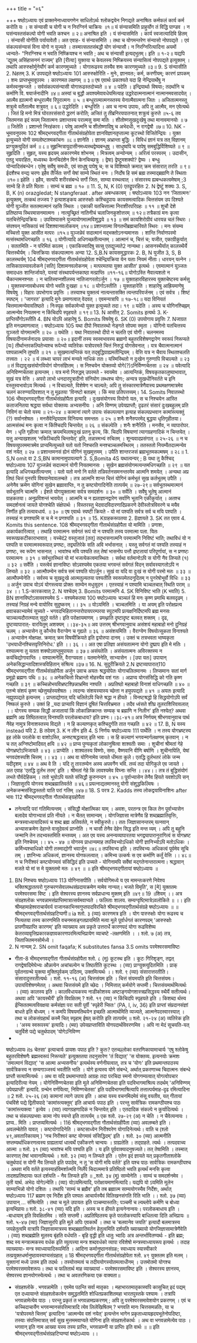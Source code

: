 +++
title = "०६"

+++
षष्ठोऽध्यायः 
एवं प्राक्तनेनाध्यायगणेन साधितोऽर्थः श्लोकद्वयेन निगद्यते 
अनाश्रितः कर्मफलं कार्य कर्म करोति यः । स संन्यासी च योगी च न निरग्निर्न चाक्रियः ॥१॥ यं संन्यासमिति प्राहुर्योग तं विद्धि पाण्डव । न घसंन्यस्तसंकल्पो योगी भवति कश्चन ॥ २॥ 
अनाश्रित इति । यं संन्यासमिति । कार्य स्वजात्यादिवि हितम् । संन्यासी योगीति पर्यायावेतौ। अत एवाह- यं संन्यासमिति । तथा च योगमन्तरेण संन्यासो नोपपद्यते । एवं संकल्पसंन्यासं विना योगो न युज्यते । तस्मात्सततसंबद्धौ योग संन्यासौ। न निरग्निरित्यादिना अयमों ध्वन्यते- "निरग्निश्च न भवति निष्क्रियश्च न भवति ; अथ च संन्यासी इत्यद्भुतम्। इति ॥ १-२॥ 
यद्यपि 'द्यूतम् असिंहासननं राज्यम्' इति [रीत्या] युक्तया च केवलस्य निष्क्रियस्य संन्यासित्वं नोपपद्यते इत्युक्तम् । तथापि 
आरुरुक्षोर्मुनेर्योगं कर्म कारणमुच्यते । योगारूढस्य तस्यैव शमः कारणमुच्यते ॥३॥ 
9. S संन्यासीति 2. Nहतम् 3. K उपपद्यते 
षष्ठोऽध्यायः 
101 आरुरुक्षोरिति - मुनेः, ज्ञानवतः; कर्म, करणीयम्; कारणं प्रापकम् । शमः प्राप्तभूमावूपरमः । कारणमत लक्षणम् ॥ ३॥ 
एष एवार्थः प्रकाश्यते 
यदा हि नेन्द्रियार्थेषु न कर्मस्वनुषन्जते । सर्वसंकल्पसंन्यासी योगारूढस्तदोच्यते ॥ ४ ॥ 
पदेति । इन्द्रियार्थाः विषयाः; तदर्थानि च कर्माणि वि. षयार्जनादीनि ॥४॥ 
अस्यां च बुद्धौ अवश्यमेवावधेयमित्याह उद्धरेदात्मनात्मानं नात्मानमवसादयेत् । आत्मैव ह्यात्मनो बन्धुरात्मैव रिपुरात्मनः ॥ ५ ॥ बन्धुरात्मात्मनस्तस्य येनात्मैवात्मना जितः । अजितात्मनस्तु शत्रुत्वे वर्तेतात्मैव शत्रुवत् ॥ ६॥ 
उद्धरेदिति । बन्धुरिति । अव च नान्य उपायः, अपि तु आत्मैव, मन एवेत्यर्थः । जितं हि मनो मित्रं घोरतरसंसारो द्धरणं करोति; अजितं तु तीब्रनिरयपातनात् शत्रुत्वं कुरुते ॥५-६ 
तव जितमनस इदं रूपम् 
जितात्मनः प्रशान्तस्य परात्मसु समा मतिः । शीतोष्णसुखदुःखेषु तथा मानावमानयोः ॥ ७ ॥ 
जितेति । प्रशान्तो निरहंकारः। परेषु आत्मनि च शीतोष्णादिषु च अभेदधीः, न रागद्वेषौ ॥७॥ 
10. NK - भूमावनुपरमः 
102 
श्रीमद्भगवद्गीता गीतार्थसंग्रहोपेता ज्ञानविज्ञानतृप्तात्मा कूटस्थो विजितेन्द्रियः । युक्त इत्युच्यते योगी समलोष्टाश्मकांचनः ॥८॥ 
ज्ञानेति । ज्ञानम् अभ्रान्ता बुद्धिः । विविधं ज्ञानं यत्र तत् विज्ञानम् प्राग्युक्त्युदितं कर्म ॥ ८॥ 
सुहृन्मित्रायुदासीनमध्यस्थद्वेष्यबन्धुषु । साधुष्वपि च पापेषु समबुद्धिर्विशिष्यते ॥ ९ ॥ 
सुहृदिति । सुहृत्, यस्य हृदयम् अकारणमेव शोभनम् । मित्रत्वम् अन्योन्यम् । अरित्वं परस्परम् । उदासीन, एतदु भयरहितः, मध्यस्थः केनचिदंशेन मिनं केनचिच्छत्रुः । द्वेषा) द्वेष्टुमशक्यो? द्वेष्यः । बन्धुः योन्यादिसंबन्धेन। एतेषु सर्वेषु समधीः, एवं साधुषु पापेषु च; स च विशिष्यते क्रमात् क्रम संसारात् तरति ॥ ९॥ 
ईदशैश्च वन्द्य चरणः 
इहैव तैर्जितः सर्गो येषां साम्ये स्थितं मनः । निर्दोष हि समं ब्रह्म तस्माद्ब्रह्मणि ते स्थिताः ॥१०॥ 
इहेति । इहैव, सत्यपि शरीरसंबन्धे सर्गो जितः, साम्या वस्थत्वात् । संसारस्य ह्यबन्धकत्वमेषाम् ;3 साम्ये हि ते प्रति ष्ठिताः । साम्यं च ब्रह्म ॥ १० ॥ 
11. S, N, K (0) एतद्रूपरहितः 2. N द्वेष्टुं शक्यः 3. S, B, K (n) orazgledat; N stangferaat . after 
अबन्धकत्वम् । 
षष्ठोऽध्यायः 
103 नन 'जितात्मनः' इत्युक्तम्, तत्कथं तज्जय ? इत्याशङ्कय आरुरुक्षोः कश्चिदुपायः कायसमत्वादिकः चित्तसंयम उप दिश्यते 
योगी युञ्जीत सततमात्मानं रहसि स्थितः । एकाकी यतचित्तात्मा निराशीरपरिग्रहः ॥ ११ ॥ शुचौ देशे प्रतिष्ठाप्य स्थिरमासनमात्मनः । नात्युच्छ्रितं नातिनीचं चलाजिनकुशोत्तरम् ॥ १२॥ तत्रैकाग्रं मनः कृत्वा यतचित्तेन्द्रियक्रियः । उपविश्यासने युज्यायोगमात्मविशुद्धये ॥ १३ ॥ समं कायशिरोग्रीवं धारयन्न चलं स्थिरः । संपश्यन् नासिकाग्रं स्वं दिशश्वानवलोकयन् ॥१४॥ प्रशान्तात्मा विगतभीब्रह्मचारिवते स्थिरः । मनः संयम्य मच्चित्तो युक्त आसीत मत्परः ॥१५॥ युञ्जन्नेवं सदात्मानं मद्भक्तोऽनन्यमानसः । शान्ति निर्वाणपरमो मत्संस्थामधिगच्छति ॥ १६ ॥ 
योगीत्यादि अधिगच्छतीत्यन्तम् । आत्मानं च, चित्तं च; यजीत, एकाग्रीकुर्यात् । सततमिति - न परिमितं कालम् । एकाकिस्वादिषु सत्सु एतद्युज्यते2 नान्यथा। आसनस्थैर्यात् कालस्थैर्ये चित्तस्थैर्यम् । चित्तक्रियाः संकल्पात्मानः अन्या 
12. S,B.N कायसमुद्धारकः 2. B, N युजीत 3, S, B कालस्थर्यम् 
104 श्रीमद्भगवद्गीता गीतार्थसंग्रहोपेता श्चेन्द्रियक्रिया येन यताः नियमं नीताः। धारयन् यत्नेन । तासिकाग्रस्यावलोकने [सति] दिशामनवलोकनम् । मत्परमतया युक्त आसीत' इत्यर्थः । एवमात्मानं युञ्जतः समादधतः शान्तिर्जायते, यस्यां संस्थापर्यन्तकाष्ठा मत्प्राप्तिः ॥११-१६॥ 
योगोऽस्ति नैवात्यशतो न चैकान्तमनश्नतः । न चातिस्वप्नशीलस्य नातिजागरतोऽर्जुन । १७ ॥ युक्ताहारविहारस्य युक्तचेष्टस्य कर्मसु । युक्तस्वप्नावबोधस्य योगो भवति दुःखहा ॥ १८ ॥ 
योगोऽस्तीति । युक्ताहारेति । शाहारेषु आह्रियमाणेषु विषयेषु । विहारः उपभोगाय प्रवृत्तिः । तस्याश्च युक्तत्वं नात्यन्तासक्ति त्यन्तपरिवर्जनम् । एवं सर्वत्र । शिष्टं स्पष्टम् । 'जागरत' इत्यादि मुनेः प्रमाणत्वात् वेदवत् । एवमन्यत्रापि ॥ १७-१८॥ 
यदा विनियतं चित्तमात्मन्येवावतिष्ठते । निःस्पृहः सर्वकामेभ्यो युक्त इत्युच्यते तदा। १९ ॥ 
यदेति । अस्य च योगिनश्चिह्नम् आत्मन्येव नियतमना न किंचिदपि स्पृहयते ॥ १९॥ 
13. N आसीत् 2. Somits इत्यर्थः 3. K-प्राप्तिर्योगोऽस्तीति 4. BN योऽपि आहारेषु 5. Bomits विषयेषु 6. SK (0) उपयोगाय प्रवृत्तिः 7. Nजाग्रत इति मनःप्रमाणत्वात् । 
षष्ठोऽध्यायः 
105 यथा दीपो निवातस्थो नेङ्गते सोपमा स्मृता । योगिनो यतचित्तस्य युञ्जतो योगमात्मनि ॥ २० ॥ 
यथेति । यथा निवातस्थो दीपो न चलति एवं योगी। चलनमस्य विषयादीनामर्जनादयः प्रयासाः ॥ २०॥ 
इदानीं तस्य स्वस्वभावस्य ब्रह्मणो बहुतरविशेषणद्वारेण स्वरूपं निरूप्यते [यः] तीर्थान्तरकल्पितेभ्यश्च रूपेभ्यो व्यतिरेकः 
यत्रोपरमते चित्तं निरुद्धं योगसेवनात् । यत्र चैवात्मनात्मानं पश्यन्नात्मनि तुष्यति ॥ २१ ॥ सुखमात्यन्तिकं यत् तद्बुद्धिग्राह्यमतीन्द्रियम् । वेत्ति यत्र न चैवाय स्थितश्चलति तत्त्वतः । २२ ॥ यं लब्ध्वा चापरं लाभं मन्यते नाधिकं ततः। यस्मिस्थितो न दुःखेन गुरुणापि विचाल्यते ॥ २३ ॥ तं विद्याद्दुःखसंयोगवियोगं योगसंज्ञितम् । स निश्चयेन योक्तव्यो योगे(?)ऽनिर्विण्णचेतसा ॥ २४ ॥ 
यवेत्यादि अनिविण्णचेतसा इत्यन्तम् । यत्र मनो निरुद्धम् उपरमते - स्वयमेव । आत्यन्तिकं, विषयकृतकालुष्याभावात्, सुखं यत्र वेत्ति । अपरो लाभो धनदारपुत्रादीनो संनियोग लब्धश्च योगः; अन्यत्र सुखधीनिवर्तते च इनि वस्तुस्वभावोऽय मित्यर्थः । न विचाल्यते, विशेषेण न चाल्यते; अपि तु संस्कारमात्रेणैवास्य प्रथमक्षणमात्रमेव चलनं कारुण्यादिवशात् न तु मूढतया 'विनष्टो बताहम् । किं मया प्रतिपत्तव्यम्। 
14. Somits निवातस्थो 
106 
भीमद्भगवद्गीता गीतार्थसंग्रहोपैता इत्यादि । दुःखसंयोगस्य वियोगो यतः, स च निश्चयेन आस्ति कताजनितया श्रद्धया सर्वथा योक्तव्यः अभ्यसनीयः । अनि विण्णम् उपेयप्राप्तौ; दृढतरं संसारं दुःखबहुलम् प्रति निविणं वा चेतो यस्य ॥ २१-२४ ॥ 
कामानां त्यागे उपायः संकल्पत्याग इत्याह 
संकल्पप्रभवान कामांस्त्यक्तुं (?) सर्वानशेषतः । मनसैवेन्द्रियग्राम विनियम्य समन्ततः ॥ २५ ॥ शनैः शनैरुपरमेद् बुद्धया धृतिगृहीतया। आत्मसंस्थं मनः कृत्वा न किंश्चिदपि चिन्तयेत् ॥ २६ ॥ 
संकल्पेति । शनैः शनैरिति । मनसैव, न व्यापारोपर. मेण । धृति गृहीत्वा क्रमात् क्रपमभिलाषदुःखं प्रतनू कृत्य, किं. चिदपि विषयाणां त्यागग्रहणादिकं न चिन्तयेत् । 
यत्तु अन्याखशतम् ‘नकिञ्चिदपि चिन्तयेत्' इति, तन्नास्मभ्यं रुचितम् । शून्यवादप्रसंगात् ॥ २५-२६ ॥ न च विषयव्युपरममात्रमेव प्राप्यमित्युच्यते 
यतो यतो निश्चरति मनश्चञ्चलमस्थिरम् । ततस्ततो नियम्यैतदात्मन्येव वशं नयेत् ॥ २७ ॥ प्रशान्तमनसं ह्येनं योगिनं सुखमुत्तमम् । उपैति शान्तरजसं ब्रह्मभूतमकल्मषम् ॥ २८॥ 1. S,N omit वा 2.S,BN कामानामुपायत्यागे 3. S,Bomita 4S यथात्वन्यर् ; B यथा तु कैश्चिद् 
षष्ठोऽध्यायः 
107 युञ्जन्नेवं सदात्मानं योगी नियतमानसः । सुखेन ब्रह्मसंयोगमत्यन्तमधिगच्छति ॥ २९ ॥ 
यत इत्यादि अधिगच्छतीत्यन्तम् । यतो यतो मनो नि वर्तते तन्निवर्तनसमनन्तरमेव आत्मनि शमयेत् । अन्यथा अप्र तिष्ठं चित्तं पुनरपि विषयानेवावलम्बते । तत्र आत्मनि शान्त चित्तं योगिनं कर्मभूतं सुख कर्तभूतम् उपैति । अनेनैव क्रमेण योगिनां सुखेन ब्रह्मावाप्तिः, न तु कष्टयोगादिनेति तात्पर्यम् ॥ २७-२९॥ 
सर्वभूतस्थमात्मानं सर्वभूतानि चात्मनि । ईशते योगयुक्तात्मा सर्वत्र समदर्शनः ॥ ३० ॥ 
सर्वेति । सर्वेषु भूतेषु आत्मानं ग्राहकतया। अनुप्रविशन्तं भावयेत् । आत्मनि च न ह्यताज्ञानद्वारेण सर्वाणि भूतानि एकीकुर्यात् । अतश्च समदर्शनत्वं जायते योगश्चेति संक्षेपार्थः । विस्तरस्तु भेदवादविदारणादिप्रकरणे देवीस्तोत्रविवरणे च मयैव निर्णीत इति तत्वावधार्य. ॥ ३० ॥ 
एष एवार्थः स्पष्टी क्रियते - 
यो मां पश्यति सर्वत्र सर्व च मयि पश्यति । तस्याहं न प्रणश्यामि स च मे न प्रणश्यति ॥ ३१ ॥ 
15. Kग्राहकरूपतया 2. Bज्ञायते 3. SK तत एवाव 4. Komits this sentence. 
108 
श्रीमद्भगवद्गीता गीतार्थसंग्रहोपैता यो मामिति । प्रणाशः, अकार्यकारित्वात् । तथाहि परमात्मनः सर्वगतं रूपं यो न पश्यति तस्य परमात्मा पला. यितः स्वरूपप्रकटीकाराभावात् । यच्चेदं2 वस्तुजातं [तत्] तद्भासनात्मनि परमात्मनि निविष्टं भाति; तथाविधं यो न पश्यति स परमात्मस्वरूपात् प्रणष्टः, तद्व्यतिरेके सति अवि भर्भासनात् । यस्तु सर्वगतं मां पश्यति तस्याहं न प्रणष्टः, स्व रूपेण भासनात् । भावांश्च मयि पश्यति तत् तेषां भासनोप पत्तौ द्रष्टतायां परिपूर्णायां, स न प्रणष्टः परमात्मनः ॥ ३१ ॥ 
सर्वभूतस्थितं यो मां भजत्येकत्वमास्थितः । सर्वथा वर्तमानोऽपि स योगी नैव लिप्यते (१) ॥ ३२ ॥ 
सर्वेति । यस्त्वेवं ज्ञानाविष्टः सोऽवश्यमेव एकतया भगवन्तं सर्वगतं विदन् सर्वावस्यागतोऽपि न लिप्यते ॥ ३२ ॥ 
आत्मौपम्येन सर्वत्र समं पश्यति योऽर्जुन। सुखं वा यदि वा दुःखं स योगी परमो मतः ॥ ३३ ॥ 
आत्मौपम्येनेति । सर्वस्य च सुखदुःखे आत्मतुल्यतया पश्यतीति स्वरूपमेतदनूदितम् न पुनरेषोभूर्वो विधिः ॥ ३३ ॥ 
अर्जुन उवाच 
योऽयं योगस्त्वया प्रोक्तः साम्येन मधुसूदन । एतस्याहं न पश्यामि चञ्चलचात् स्थिति पराम् ॥ ३४ ।। 
1.S-कारकत्वात् 2. N यश्चेदम् 3. Bomits परमात्मनि 4. SK विनिविष्ट भाति (K भवति) 5. BN ज्ञानाविष्टोऽसाववश्यमेव S - वश्यमेकतया 
100 
षष्ठोऽध्यायः चञ्चलं हि मनः कृष्ण प्रमाथि बलवदृढम् । तस्याहं निग्रहं मन्ये वायोरिव सुदुष्करम् ।। ३५ ॥ 
योऽयमिति । चञ्चलमिति । या अयम् इति परोक्षप्रत्य क्षवाचकाभ्यामेवं सूच्यते - भगवदभिहितानन्तरोपायपरम्परया स्पुटमपि प्रत्यक्षनिर्दिष्टमपि ब्रह्म मनसः चाञ्चल्यदौरात्म्यात् सुदूरे वर्तते। इति परोक्षायमाणम् । प्रमथ्नाति दृष्टादृष्ट बलवत् शक्तम् । दृढ, दुष्टव्यापारात्- वारयितुम् अशक्यम् ।।३४-३५॥ 
अव उत्तरम् श्रीभगवानुवाच 
असंशयं महाबाहो मनो दुनिग्रहं चलम् । अभ्यासेन तु कौन्तेय वैराग्येण च गृह्यते ॥ ३६ ॥ 
असंशयमिति । वैराग्येण विषयोत्सुकता विनाश्यते । अभ्यासेन मोक्षपक्ष. क्रमात् क्रम विषयीक्रियते इति द्वयोरुपा दानम् । उक्तं च तत्रभवता भाष्यकृता 
'उभयाधीनश्चित्तवृत्तिनिरोध.' इति ।। ३६ ।। अत एषा प्रतिज्ञा 
असंयतात्मना योगो दुष्प्राप इति मे मतिः । 
वश्यात्मना तु यतता शक्योऽवाप्तुमुपायतः ॥ ३७॥ असंयतेति । असंयतात्मनः अविरक्तस्य न कयंचिद्योगावाप्तिः । वश्यात्मनेति, वैराग्यवता। यतमानेनेति, साभ्यासेन । [उपा यतः] उपायान् अनेकसिद्धान्तादिशास्त्रविहितान् संश्रित्य ॥३७॥ 
16. N. सुदूरीक्रियते 2.N द्रष्टव्यापारात्110 श्रीमद्भगवद्गीता गीतार्थसंग्रहोपैता 
अर्जुन उवाच 
अयतः श्रद्धयोपेतः योगाचलितमानमः । लिप्समानः सतां मार्ग प्रमूढो ब्रह्मणः पथि ॥ ३८ ॥ 
अनेकचित्तो विभ्रान्तो मोहस्यैव वशं गतः । अप्राप्य योगसंसिद्धि को गति कृष्ण गच्छति ॥ ३९ ॥ कच्चिन्नोभयविभ्रष्टश्छिन्नाभ्रमिव नश्यति । अप्रतिष्ठो महाबाहो विनाशं वाधिगच्छति ॥ ४० ॥ एतन्मे संशयं कृष्ण च्छेत्तुमर्हस्यशेषतः । त्वदन्यः संशयस्यास्य च्छेत्ता न हयुपपद्यते ॥ ४१ ॥ 
अयतः इत्यादि नह्युपपद्यते इत्यन्तम् । प्राप्ताद्योगात् यदि चलितेऽपि चित्ते श्रद्धा न हीयते । विनष्टश्रद्धो हि सिद्धयोगोऽपि सर्वं निष्फलं कुरुते । उक्तं हि 
_यदा प्राप्यापि विज्ञानं दूषितं चित्तविभ्रमात । तदैव ध्वंसते शीघ्र तूलराशिरिवावलात् ।। 
योगस्य सम्यक सिद्धौ अजातायां किं लोकान्निष्क्रान्तः सम्यक् च ब्रह्मणि न निलीन' इति नश्येत्? अथवा ब्रह्मणि अप्र तिष्ठितत्वात् विनश्यति परलोकबाधाय? इति प्रश्नः।।३८-४१॥ 
अत्र निर्णयम् श्रीभगवानुवाच 
पार्थ नैवेह नामुत्र विनाशस्तस्य विद्यते । 
न हि कल्याणकृत् कश्चिदुर्गति तात गच्छति ॥ ४२ ॥ 
17. B, N यस्य instead यदि 2. B तदेवम् 3. K न लीन इति 4. S निर्णयः 
षष्ठोऽध्यायः 
111 
पार्थेति । न तस्य योगभ्रष्टस्य इह लोके परलोके वा वाशोऽस्ति, अनष्टश्रद्धत्वात् इति भावः । स हि कल्याणं भगवन्मार्गलक्षणम् कृतवान् । न च तत् अग्निष्टोमादिवत् क्षयि ॥ ४२ ॥ 
प्राप्य पुण्यकृतां लोकानुषित्वा शाश्वतीः समाः । शुचीनां श्रीमतां गेहे योगभ्रष्टोऽभिजायते ॥ ४३ ॥ 
प्राप्येति । शाश्वतस्य विष्णोः, समाः, वैष्णवानि वीणि बर्षाणि । शुचीनापिति, येषां भगवदंशस्पशि चित्तम् ।। ४३ ।। 
अथ वा योगिनामेव जायते धीमता कुले। एतद्धि दुर्लभतरं लोके जन्म यदीदृशम् ॥ ४४ ॥ 
अथ वे ति । यदि तु तारतम्येन अस्य अपवर्गेण भवि. तव्यं तदा योगिकुले एव जायते । अत एवाह 'एतद्धि दुर्लभ तरम्' इति । श्रीमतां गेहे कि लावश्यमेव विघ्नाः सन्ति ।।४४।। 
तत्र तं बुद्धिसंयोगं लभते पौर्वदेहिकम् । ततो भूयोऽपि यतते संसिद्धौ कुरुनन्दन ॥ ४५ ॥ पूर्वाभ्यासेन तेनैव हियते यवशोऽपि सन् । जिज्ञासुरपि योगस्य शब्दब्रह्मातिवर्तते ॥ ४६॥ प्रयत्नाद्यतमानस्तु योगी संशुद्धकिल्विषः । अनेकजन्मसंसिद्धस्ततो याति परां गतिम् ॥४७॥ 
18. S परत्र 2. Kadds तस्य लोकद्वयाविनाशिनः after भावः 
112 श्रीमद्भगवद्गीता गौतार्थसङ्ग्रहोपैता 
- तनेत्यादि परां गतिमित्यन्तम् । संसिद्धौ मोक्षात्मिका याम् । अवशः, परतन्त्र एव किल तेन पूर्वाभ्यासेन बलादेव योगाभ्यासं प्रति नीयते । न चैतत् सामान्यम् । योगजिज्ञासा मात्रेणैव हि शब्दब्रह्मातिवृत्तिः, मन्त्रस्वाध्यायादिरूपं च शब्द ब्रह्म अतिवर्तते, न स्वीकुरुते।। 
ततः जिज्ञासानन्तरम् यत्नवान् अभ्यासक्रमेण देहान्ते वासूदेवत्वं प्राप्नोति । न चासौ तेनैव देहेन सिद्ध इति मन्त व्यम् । अपि तु बहूनि जन्मानि तेन तदभ्यस्तमिति मन्तव्यम् । अत एव यस्य अनन्यव्यापारतया भगद्व्यापारानुरागित्वं स योगभ्रष्ट इति निश्चेयम् ।। ४५ - ४७ ॥ 
योगस्य प्राधान्यमाह 
तपस्विभ्योऽधिको योगी ज्ञानिभ्योऽपि मतोऽधिकः । कर्मिभ्यश्चाधिको योगी तस्माद्योगी भवार्जुन ॥४८॥ 
तपस्विभ्य इति । तपस्विभ्यः अधिकत्वं पूर्वमेव सूचि तम् । ज्ञानिभ्यः अधिकत्वं, ज्ञानस्य योगफलत्वात् । कमिभ्य उत्कर्षः स एव कर्माणि कर्तुं वेत्ति ।। ४८॥ 
न च निरीश्वरं कष्टयोगमावं संसिद्धिदं इति उच्यते - योगिनामपि सर्वेषां मद्गतेनान्तरात्मना। श्रद्धावान् मजते यो मां स मे युक्ततमो मतः ॥ ४९ ॥ 
॥ इति श्रीमद्भगवद्गीतायां षष्ठोऽध्यायः ॥ 
1. BN निश्चयः 
षष्ठोऽध्यायः 
113 योगिनासपीति । सर्वयोगिमध्ये य एव मामन्तःकरणे निवेश्य भक्तिश्रद्धातत्परो गुरुचरणसेवालब्धसंप्रदायक्रमेण मामेव नान्यत्। भजते विमृति', स [मे] युक्ततमः परमेश्वरसमा विष्ट । इति सेश्वरस्य ज्ञानस्य सर्वप्राधान्य मुक्तम् इति ॥४९॥ 
19 
॥शिवम् ।। 
अत्र संग्रहश्लोकः 
भगवन्नामसंप्राप्तिमात्रात्सर्वमवाप्यते । 
फलिताः शालय. सम्यग्वृष्टिमात्रेऽवलोकिते ॥ ।। इति श्रीमहामाहेश्वराचार्यवर्य राजानकाभिनवगुप्तपादविरचिते 
श्रीमद्भगवद्गीतार्थसंग्रहे षष्ठोऽध्यायः ॥ 
॥ श्रीमद्भगवद्गीतार्थसंग्रहटिप्पणी॥ ia श्लो. ३ (व्या) कारणमत्र इति । योग पारुरुक्षोः योगा रूढस्य च नित्यतया तस्य कारणमिति वचनमसङ्गतप्रायमिति मत्वा मूले पूर्वार्धगतं कारणपदम् 'आरुरुक्षोः प्रापणीयप्राप्ति कारणम्' इति व्याख्याय अव प्रकृते उत्तरार्धे कारणपदं योगा रूढविशेष्य केतरव्यावृत्तिप्रकारकज्ञावकारणपरमित्यभिप्रायेण व्याचष्टे -लक्षणमिति । 
। श्लो. ७ (अ) तत्र, जिताजितमनसोर्मध्ये । 
1. N नान्यम् 2. SN omit faqafa; K substitutes fansa 3.S omits परमेश्वरसमाविष्टः 
- गीता-8 
भीमद्भगवद्गीता गीतार्थसंग्रहोपैता श्लो. ८ (मू) कूटस्थ इति । कूटः गिरिशृङ्ग, तद्वत् रागद्वेषादिमेघेभ्यः औन्नत्येन अचांचल्येन च तिष्ठतीति कूटस्थः । 
(व्या) प्राग्युक्त्युदितमिति । प्राक् पूर्वतनग्रन्थे युक्त्या मुक्तिपूर्वकम् उदितम्, उक्तमित्यर्थः ।। 
श्लो. ९ (व्या) संसारात्तरतीति। संसारादुत्तरतीत्यर्थः । 
श्लो. ११-१६ (अ) चित्तसंयम इति । चित्तं संयमयति इति चित्तसंयमः। उपायविशेषणमेतत् । अथवा चित्तसंयमे इति च्छेदः । निमित्तात् कर्मयोगे सप्तमी। चित्तसंयमार्थमित्यर्थः । 
(व्या) कालस्य इति । कालविधायकस्य नाडीकोशस्य अष्टाङ्गयोगशास्त्रप्रसिद्धस्य स्थैर्ये सतीत्यर्थः। अथवा अपि 'कायस्थैर्ये' इति विवक्षितम् ? 
श्लो. १९ (व्या) न किंचिदपि स्पृहयते इति । किशब्दा र्थस्य ईप्सिततमत्वविवक्षया कर्मसंज्ञा परा सती पूर्वी 'स्पृहेरी प्सितः' (PA, I, iv, 36) इति प्राप्तां संप्रदानसंज्ञां बाधते इति बोध्यम् । न कमपि विषयमतिथयेन इच्छति आत्मार्थमिति व्यज्यते, आत्मनेपदस्वारस्यात् । तथा च लोकसंग्रहार्थं कस्मै चित् स्पृहाम् ईषत् करोति इति तात्पर्यम् ॥ 
श्लो. २१-२४ (अ) व्यतिरेक इति । 'अस्य स्वरूपस्य' इत्यादिः। 
(ब्या) उपेयप्राप्ताविति योगपदार्थविवरणमिव । अपि ना मेदं सूचयति-यत् चतुर्विशे पद्ये चतुर्थपादम् 'योगेऽनिविण्ण 
- 
षष्ठोऽध्यायः 
its चेतसा' इत्याचार्यः प्रायशः पपाठ इति ? कुतः? एतच्छ्लोका वतरणिकायामाचार्यः 'एषु श्लोकेषु बहुतरविशेषणैः ब्रह्मस्वरूपं निरूप्यते' इत्युक्ततया तदनुसारेण 'तं विद्यात्' 'स योक्तव्य. इत्यनयोः क्रमशः 'तमात्मानं विद्यात्' 'स आत्मा अभ्यसनीयः' इत्यर्थस्य वर्णनीयत्वात्, तत्र च 'योगः' इति प्रथमान्तपाठस्य सार्वत्रिकस्य न सम्यगाञ्जस्यं भवतीति भाति । योगे इत्यस्य योगे संबन्धे, अर्थात् प्रकरणाच्च चिदात्मनः संबन्धे प्राप्तौ सत्यामित्यर्थः । अथ वा यदि प्रथमान्तपाठे आग्रहः तदा परचिदा स्मनो योगगम्यत्वात् योगत्वोपचार इत्यादिरीत्या नेयम् । 
योगेनिर्विण्णचेतसा इति मूले अनिविण्णचेतसा इति पदविभागमाश्रित्य तदर्थम् 'अनिविण्णम् उपेयप्राप्ती' इत्यादि. ग्रन्थेन वर्णयित्वा, निविण्णचेतसा' इति पदविभागमाश्रित्यापि तत्तात्पर्यमाह-दृढ रमित्यादिना ॥ 
2 श्लो. २५-२६ (अ) कामानां त्यागे उपाय इति । आचा यस्य वचनमिदमेवं संसू वयतीव, यत् गीतायां पंचविंशे पद्ये द्वितीयपादे 'कामांस्त्यक्तुम्' इति आचार्यः पपाठ इति । परन्तु 
सार्वत्रिकः रामकण्ठीयश्च पाठः 'कामांस्त्यक्त्वा ' इत्येव । 
(व्या) त्यागग्रहणादिकं न चिन्तयेत् इति । एतदादिक संकल्पे न कुर्यादित्यर्थः । तथा च संकल्पप्रभवाः कामा नोप 
स्यन्ते इति तात्पर्यम् ॥ एक श्लो. २७-२९ (अ) न चेति । न चैवेत्यन्वयः । प्राप्य.. मिति । प्राप्तव्यमित्यर्थः । 
116 
श्रीमद्भगवद्गीता गौतार्थसंग्रहीपैता (व्या) अवलम्बते इति । अवलम्बेतेति यावत् । 
कष्टयोगादिनेति । कष्टसाध्येन निरीश्वरेण योगादिनेत्यर्थः। वाति च (श्लो ४९,अवतारिकायाम् ) 'नच निरीश्वरं कष्ट योगमावं संसिद्धिदम्' इति । 
श्लो. ३० (व्या) आत्मनीति सप्तम्यर्थाधिकरणत्वस्य ग्राह्यतायां धात्वर्थे एकीकरणे चान्वयः । ग्राह्यतेति । तद्ग्राहते. त्यर्थः । तत्पदवाच्य आत्मा ॥ 
श्लो. ३१ (व्या) भावांश्च मयि पश्यति इति । य इति पूर्ववाक्यादनुषज्यते। तत् तेषामिति । तस्मात् कारणात् तेषां भावानामित्यर्थः । 
श्लो. ३२ (व्या) न लिप्यते इति । एतेन इदं ज्ञायते यत् प्रकृतगीताश्लोके चतुर्थपादं स योगी नैव लिप्यते इति पपाठेव, न तु 'स योगी मयि वर्तते' इति यश्च पाठः सार्वत्रिकः रामकण्ठीयश्च । अथवा मयि वर्तते इत्यस्याहंविमर्शात्मवि निर्लेपे चिदात्ममात्रे प्रतिष्ठितो भवति इत्यर्थं मनसि कृत्वा तादशप्रतिष्ठायाः फलं दर्शयति - नैव लिप्यते इति ॥ 
_श्लो. ३४ (मू) साम्येनेति । साम्यं च समदर्शनमेव । तृती यार्थ. अभेदः योगेऽन्वेति। 
(व्या) योऽयमित्यादि, परोक्षायमाणमित्यादि। यद्यपि यो ऽयमिति मूलेन साम्याभिन्नो योगो दशितः । तथापि 'साम्यं च ब्रह्मैव' इति तब ब्रह्मात्म साम्ययोगस्यैव निर्देशः, अर्थात् 
षष्ठोऽध्यायः 
117 ब्रह्मण एव निर्देश इति पश्यतः आचार्यस्यैवं विलिखनसंगति रिति भाति ।। 
श्लो. ३७ (व्या) उपायान् ... संश्रित्येति । तथा च मूले उपायतः इति पञ्चम्यास्ततिः; पञ्चमी च ल्यब्लोपे कर्मणि च बोध्या इत्यभिप्रायः॥ 
श्लो. ३८-४१ (व्या) यदि इति । अस्य च व हीयते इत्यनेनान्वयः। 
परलोकबाधाय इति । -बाधायाम् इति विवक्षितमिव । सति सप्तमी। अप्रतिष्ठितस्य कृते परलोकस्यापि बाधितत्वा दिति अभिप्रायः ॥ 
श्लो. ५-४७ (व्या) जिज्ञासुरपि इति मूले अपिः एवकार्थे । तथा च 'बलवानेव जयति' इत्यादौ बलमात्रस्य जयहेतुत्वमि वात्रापि जिज्ञासामात्रस्य शब्दब्रह्मातिवर्तन हेतुत्वमिति दर्शयति ख्याख्यायो योगजिज्ञासामात्रेणैवेति । 
(व्या) शब्दब्रह्मेति मूलस्य बृंहति वर्धयति - बृहि वृद्धी इति धातुः भ्वादिः अत्र अन्तर्भावितण्यर्थः - इति ब्रह्म; शब्द स्य मन्त्रात्मकस्य वर्धक इति व्युत्पत्त्या मन्त्र शब्दवर्धको व्यापा रविशेषो मन्त्रस्वाध्यायरूप इत्यर्थः । तदाह व्याख्याया- मन्त्र स्वाध्यायादिरूपमिति । आदिना कर्मानुष्ठानसंग्रहः; स्वाध्याय स्यास्वीकारे तत्प्रयुक्तधर्मानुष्ठावस्याप्यसंग्रहात् ॥ 
18 
श्रीमद्भगवद्गीता गीतार्थसंग्रहोपेता श्लो. ४९ युक्ततम इति मलम् । युक्तानां मध्ये उत्तम इति तदर्थः । तस्योत्तमत्वं च तदीययोगस्योतमत्वाधीनम् । उत्तमोतमो योगश्च परमेश्वरसमावेशरूपः। तथा च फलितार्थ माह व्याख्यायां - परमेश्वरसमाविष्ट इति । सेश्वरस्य ज्ञानस्य, सेश्वरस्य ज्ञानयोगस्येत्यर्थः । तथा च अवतरणिकया एक वाक्यता॥ 
- संग्रहश्लोके . भगवन्नामेति । एवमेव पठन्ति सर्वा मातृकाः । महाभारतमातृकास्वपि कासुचित् इदं पद्यम् एत दध्यायान्ते संग्रहश्लोकत्वेन समुद्धतमिति शोधितप्रकाशितमहा भारतपुस्तके पश्यामः । तत्रापि भगवन्नामेत्येव पाठः । परन्तु प्रकृतं त भगवन्नामप्रकरणम् ; अपि तु परमेश्वरसमावेशयोग प्रकरणम् । एवं च कच्चिदाचार्येण भगवन्मानसंपत्तिमात्रादि त्येव लिलेखिषितम् ? भगवति मानः चित्तसमन्नतिः, या च 'यत्रोपरमते चित्तम्' इत्यादिना 'आत्मन्येव वशं नयेत्' इत्यन्तेन भागेन प्रकृताध्यायहृदयभूतेनोपदिष्टा, तस्याः संपत्तिमात्रात् सर्वं सुख मुत्तममवाप्यते योगिना इति संग्रहश्लोकार्थः । अथ वा भगवन्नामेत्येव पाठः । भगवान् इति नाम आख्या यस्य तस्य प्राप्तिः, भगवन्नाम्नी या प्राप्तिः इति वार्थः ॥ 
॥ इति श्रीमद्भगवद्गीतार्थसंग्रहटिप्पण्यां षष्ठोऽध्यायः ।। 